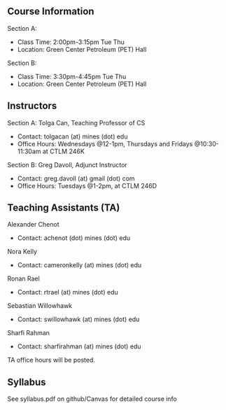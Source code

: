 ## Course Information

Section A:

- Class Time: 2:00pm-3:15pm Tue Thu
- Location: Green Center Petroleum (PET) Hall

Section B:

- Class Time: 3:30pm-4:45pm Tue Thu
- Location: Green Center Petroleum (PET) Hall


## Instructors

Section A: Tolga Can, Teaching Professor of CS

- Contact: tolgacan (at) mines (dot) edu
- Office Hours: Wednesdays @12-1pm, Thursdays and Fridays @10:30-11:30am at CTLM 246K

Section B: Greg Davoll, Adjunct Instructor

- Contact: greg.davoll (at) gmail (dot) com 
- Office Hours: Tuesdays @1-2pm, at CTLM 246D

## Teaching Assistants (TA)

Alexander Chenot

- Contact: achenot (dot) mines (dot) edu

Nora Kelly

- Contact: cameronkelly (at) mines (dot) edu

Ronan Rael

- Contact: rtrael (at) mines (dot) edu

Sebastian Willowhawk

- Contact: swillowhawk (at) mines (dot) edu

Sharfi Rahman

- Contact: sharfirahman (at) mines (dot) edu

TA office hours will be posted.

## Syllabus

See syllabus.pdf on github/Canvas for detailed course info

